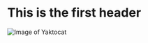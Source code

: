 # This is the first header

![Image of Yaktocat](https://octodex.github.com/images/yaktocat.png)




















